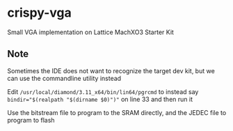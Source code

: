 # crispy-vga
Small VGA implementation on Lattice MachXO3 Starter Kit

## Note
Sometimes the IDE does not want to recognize the target dev kit, but we can use the commandline utility instead

Edit ```/usr/local/diamond/3.11_x64/bin/lin64/pgrcmd``` to instead say ```bindir="$(realpath "$(dirname $0)")"``` on line 33 and then run it

Use the bitstream file to program to the SRAM directly, and the JEDEC file to program to flash

